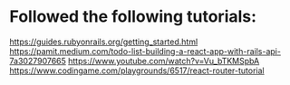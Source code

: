 # Followed the following tutorials:
https://guides.rubyonrails.org/getting_started.html
https://pamit.medium.com/todo-list-building-a-react-app-with-rails-api-7a3027907665
https://www.youtube.com/watch?v=Vu_bTKMSpbA
https://www.codingame.com/playgrounds/6517/react-router-tutorial